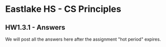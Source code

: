 # Eastlake HS - CS Principles 

## HW1.3.1 - Answers


We will post all the answers here after the assignment "hot period" expires. 

